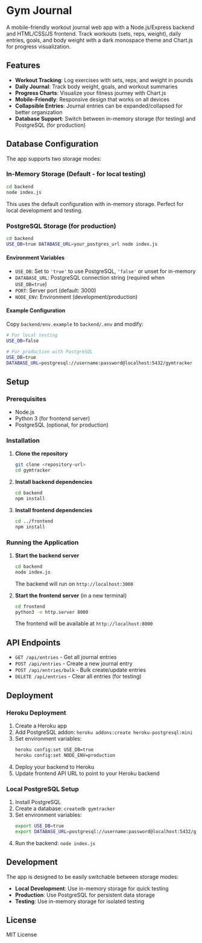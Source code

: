 # Gym Journal

A mobile-friendly workout journal web app with a Node.js/Express backend and HTML/CSS/JS frontend. Track workouts (sets, reps, weight), daily entries, goals, and body weight with a dark monospace theme and Chart.js for progress visualization.

## Features

- **Workout Tracking**: Log exercises with sets, reps, and weight in pounds
- **Daily Journal**: Track body weight, goals, and workout summaries
- **Progress Charts**: Visualize your fitness journey with Chart.js
- **Mobile-Friendly**: Responsive design that works on all devices
- **Collapsible Entries**: Journal entries can be expanded/collapsed for better organization
- **Database Support**: Switch between in-memory storage (for testing) and PostgreSQL (for production)

## Database Configuration

The app supports two storage modes:

### In-Memory Storage (Default - for local testing)
```bash
cd backend
node index.js
```
This uses the default configuration with in-memory storage. Perfect for local development and testing.

### PostgreSQL Storage (for production)
```bash
cd backend
USE_DB=true DATABASE_URL=your_postgres_url node index.js
```

#### Environment Variables
- `USE_DB`: Set to `'true'` to use PostgreSQL, `'false'` or unset for in-memory
- `DATABASE_URL`: PostgreSQL connection string (required when `USE_DB=true`)
- `PORT`: Server port (default: 3000)
- `NODE_ENV`: Environment (development/production)

#### Example Configuration
Copy `backend/env.example` to `backend/.env` and modify:
```bash
# For local testing
USE_DB=false

# For production with PostgreSQL
USE_DB=true
DATABASE_URL=postgresql://username:password@localhost:5432/gymtracker
```

## Setup

### Prerequisites
- Node.js
- Python 3 (for frontend server)
- PostgreSQL (optional, for production)

### Installation

1. **Clone the repository**
   ```bash
   git clone <repository-url>
   cd gymtracker
   ```

2. **Install backend dependencies**
   ```bash
   cd backend
   npm install
   ```

3. **Install frontend dependencies**
   ```bash
   cd ../frontend
   npm install
   ```

### Running the Application

1. **Start the backend server**
   ```bash
   cd backend
   node index.js
   ```
   The backend will run on `http://localhost:3000`

2. **Start the frontend server** (in a new terminal)
   ```bash
   cd frontend
   python3 -m http.server 8000
   ```
   The frontend will be available at `http://localhost:8000`

## API Endpoints

- `GET /api/entries` - Get all journal entries
- `POST /api/entries` - Create a new journal entry
- `POST /api/entries/bulk` - Bulk create/update entries
- `DELETE /api/entries` - Clear all entries (for testing)

## Deployment

### Heroku Deployment
1. Create a Heroku app
2. Add PostgreSQL addon: `heroku addons:create heroku-postgresql:mini`
3. Set environment variables:
   ```bash
   heroku config:set USE_DB=true
   heroku config:set NODE_ENV=production
   ```
4. Deploy your backend to Heroku
5. Update frontend API URL to point to your Heroku backend

### Local PostgreSQL Setup
1. Install PostgreSQL
2. Create a database: `createdb gymtracker`
3. Set environment variables:
   ```bash
   export USE_DB=true
   export DATABASE_URL=postgresql://username:password@localhost:5432/gymtracker
   ```
4. Run the backend: `node index.js`

## Development

The app is designed to be easily switchable between storage modes:
- **Local Development**: Use in-memory storage for quick testing
- **Production**: Use PostgreSQL for persistent data storage
- **Testing**: Use in-memory storage for isolated testing

## License

MIT License 